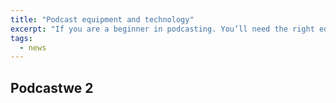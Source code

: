 ```yaml
---
title: "Podcast equipment and technology"
excerpt: "If you are a beginner in podcasting. You’ll need the right equipment and technology to produce quality recordings. To start you’ll need a digital audio recorder."
tags:
  - news
---
```


## Podcastwe 2
